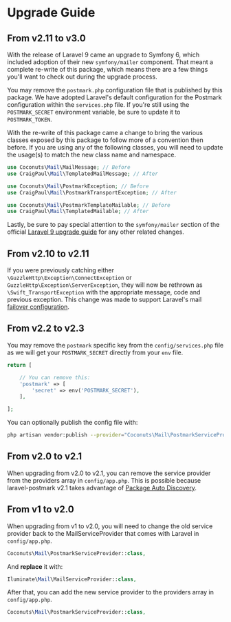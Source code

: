 # Upgrade Guide

## From v2.11 to v3.0

With the release of Laravel 9 came an upgrade to Symfony 6, which included adoption of their new `symfony/mailer` component. That meant a complete re-write of this package, which means there are a few things you'll want to check out during the upgrade process.

You may remove the `postmark.php` configuration file that is published by this package. We have adopted Laravel's default configuration for the Postmark configuration within the `services.php` file. If you're still using the `POSTMARK_SECRET` environment variable, be sure to update it to `POSTMARK_TOKEN`.

With the re-write of this package came a change to bring the various classes exposed by this package to follow more of a convention then before. If you are using any of the following classes, you will need to update the usage(s) to match the new class name and namespace.

```php
use Coconuts\Mail\MailMessage; // Before
use CraigPaul\Mail\TemplatedMailMessage; // After
```

```php
use Coconuts\Mail\PostmarkException; // Before
use CraigPaul\Mail\PostmarkTransportException; // After
```

```php
use Coconuts\Mail\PostmarkTemplateMailable; // Before
use CraigPaul\Mail\TemplatedMailable; // After
```

Lastly, be sure to pay special attention to the `symfony/mailer` section of the official [Laravel 9 upgrade guide](https://laravel.com/docs/master/upgrade#symfony-mailer) for any other related changes.

## From v2.10 to v2.11

If you were previously catching either `\GuzzleHttp\Exception\ConnectException` or `GuzzleHttp\Exception\ServerException`, they will now be rethrown as `\Swift_TransportException` with the appropriate message, code and previous exception. This change was made to support Laravel's mail [failover configuration](https://laravel.com/docs/8.x/mail#failover-configuration).

## From v2.2 to v2.3

You may remove the `postmark` specific key from the `config/services.php` file as we will get your `POSTMARK_SECRET` directly from your `env` file.

```php
return [

    // You can remove this:    
    'postmark' => [
        'secret' => env('POSTMARK_SECRET'),    
    ],

];
```

You can optionally publish the config file with:

```bash
php artisan vendor:publish --provider="Coconuts\Mail\PostmarkServiceProvider" --tag="config"
```

## From v2.0 to v2.1

When upgrading from v2.0 to v2.1, you can remove the service provider from the providers array in `config/app.php`. This is possible because laravel-postmark v2.1 takes advantage of [Package Auto Discovery](https://laravel-news.com/package-auto-discovery).

## From v1 to v2.0

When upgrading from v1 to v2.0, you will need to change the old service provider back to the MailServiceProvider that comes with Laravel in `config/app.php`.

``` php
Coconuts\Mail\PostmarkServiceProvider::class,
```

And **replace** it with:

```php
Iluminate\Mail\MailServiceProvider::class,
```

After that, you can add the new service provider to the providers array in `config/app.php`.

```php
Coconuts\Mail\PostmarkServiceProvider::class,
```
